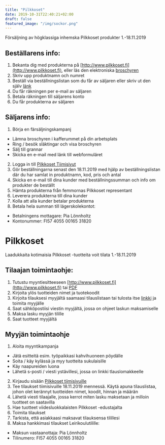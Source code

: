 ```yaml
---
title: "Pilkkoset"
date: 2019-10-31T22:40:21+02:00
draft: false
featured_image: "/img/sockor.png"
---
```


Försäljning av högklassiga inhemska Pilkkoset produkter 1.-18.11.2019

## Beställarens info:

1. Bekanta dig med produkterna på [http://www.pilkkoset.fi](http://www.pilkkoset.fi), eller läs den elektroniska [broschyren](https://pilkkoset.fi/wp-content/uploads/2019/11/pilkkoset-2019_nro67_03-web.pdf)
2. Skriv upp produktnamn och numret
3. Beställ via beställningslistan som du får av säljaren eller skriv ut den själv [länk](https://tiimisivut.pilkkoset.fi/media/pdf/Tilauslomake_tuloste.pdf)
4. Du får räkningen per e-mail av säljaren
5. Betala räkningen till säljarens konto
6. Du får produkterna av säljaren

## Säljarens info:

1. Börja en färsäljningskampanj
  - Lämna broschyren i kafferummet på din arbetsplats
  - Ring / besök släktingar och visa broschyren
  - Sälj till grannar
  - Skicka en e-mail med länk till webformuläret
2. Logga in till [Pilkkoset Tiimisivut](https://tiimisivut.pilkkoset.fi/)
3. Gör beställningarna senast den 18.11.2019 med hjälp av beställningslistan där du har samlat in produktnamn, kod, pris och antal
4. Skicka en e-mail till dina kunder med beställningssumman och info om produkter de beställt
5. Hämta produkterna från femmornas Pilkkoset representant
6. Leverera produkterna till dina kunder
7. Kolla att alla kunder betalar produkterna
8. Betala hela summan till lägerskolekontot:
  - Betalningens mottagare: Pia Lönnholtz
  - Kontonummer: FI57 4055 00165 31820

# Pilkkoset

Laadukkaita kotimaisia Pilkkoset -tuotteita voit tilata 1.-18.11.2019

## Tilaajan toimintaohje:

1. Tutustu myyntiesitteeseen [http://www.pilkkoset.fi](http://www.pilkkoset.fi) tai [PDF](https://pilkkoset.fi/wp-content/uploads/2019/11/pilkkoset-2019_nro67_03-web.pdf)
2. Kirjoita ylös tuotteiden nimet ja tuotekoodit
3. Kirjoita tilauksesi myyjältä saamaasi tilauslistaan tai tulosta itse [linkki](https://tiimisivut.pilkkoset.fi/media/pdf/Tilauslomake_tuloste.pdf) ja toimita myyjälle
4. Saat sähköpostiisi viestin myyjältä, jossa on ohjeet laskun maksamiselle
5. Maksa lasku myyjän tilille
6. Saat tuotteet myyjältä

## Myyjän toimintaohje

1. Aloita myyntikampanja
  - Jätä esitteitä esim. työpaikkasi kahvihuoneen pöydälle
  - Soita / käy kylässä ja myy tuotteita sukulaisille
  - Käy naapureiden luona
  - Lähetä s-posti / viesti ystävillesi, jossa on linkki tlauslomakkeelle
2. Kirjaudu sisään [Pilkkoset tiimisivuille](https://tiimisivut.pilkkoset.fi/)
3. Tee tilaukset tiimisivuille 18.11.2019 mennessä. Käytä apuna tilauslistaa, johon olet kerännyt tuotteiden nimet, koodit, hinnan ja määrän
4. Lähetä viesti tilaajalle, jossa kerrot miten lasku maksetaan ja milloin tuotteet on saatavilla
5. Hae tuotteet viidesluokkalaisten Pilkkoset -edustajalta
6. Toimita tilaukset
7. Tarkista, että asiakkaasi maksavat tilauksensa tilillesi
8. Maksa hankkimasi tilaukset Leirikoulutilille:
  - Maksun vastaanottaja: Pia Lönnholtz
  - Tilinumero: FI57 4055 00165 31820
